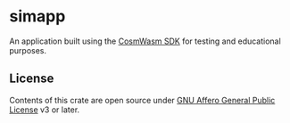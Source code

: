 # simapp

An application built using the [CosmWasm SDK](https://github.com/steak-enjoyers/cw-sdk) for testing and educational purposes.

## License

Contents of this crate are open source under [GNU Affero General Public License](../LICENSE) v3 or later.
